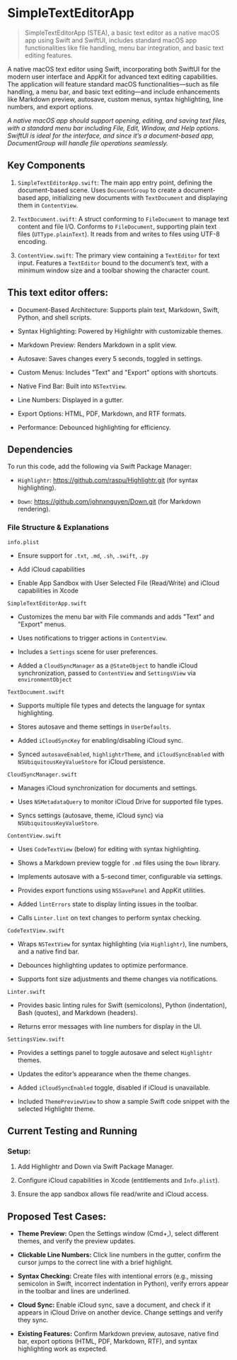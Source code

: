 # SimpleTextEditorApp

> SimpleTextEditorApp (STEA), a basic text editor as a native macOS app using Swift and SwiftUI, includes standard macOS app functionalities like file handling, menu bar integration, and basic text editing features.

A native macOS text editor using Swift, incorporating both SwiftUI for the modern user interface and AppKit for advanced text editing capabilities. The application will feature standard macOS functionalities—such as file handling, a menu bar, and basic text editing—and include enhancements like Markdown preview, autosave, custom menus, syntax highlighting, line numbers, and export options. 

*A native macOS app should support opening, editing, and saving text files, with a standard menu bar including File, Edit, Window, and Help options. SwiftUI is ideal for the interface, and since it’s a document-based app, DocumentGroup will handle file operations seamlessly.*

## Key Components

1. `SimpleTextEditorApp.swift`: The main app entry point, defining the document-based scene. Uses `DocumentGroup` to create a document-based app, initializing new documents with `TextDocument` and displaying them in `ContentView`.

2. `TextDocument.swift`: A struct conforming to `FileDocument` to manage text content and file I/O. Conforms to `FileDocument`, supporting plain text files (`UTType.plainText`). It reads from and writes to files using UTF-8 encoding.

3. `ContentView.swift`: The primary view containing a `TextEditor` for text input. Features a `TextEditor` bound to the document’s text, with a minimum window size and a toolbar showing the character count.

## This text editor offers:

- Document-Based Architecture: Supports plain text, Markdown, Swift, Python, and shell scripts.

- Syntax Highlighting: Powered by Highlightr with customizable themes.

- Markdown Preview: Renders Markdown in a split view.

- Autosave: Saves changes every 5 seconds, toggled in settings.

- Custom Menus: Includes "Text" and "Export" options with shortcuts.

- Native Find Bar: Built into `NSTextView`.

- Line Numbers: Displayed in a gutter.

- Export Options: HTML, PDF, Markdown, and RTF formats.

- Performance: Debounced highlighting for efficiency.

## Dependencies

To run this code, add the following via Swift Package Manager:

- `Highlightr`: https://github.com/raspu/Highlightr.git (for syntax highlighting).

- `Down`: https://github.com/johnxnguyen/Down.git (for Markdown rendering).

### File Structure & Explanations

`info.plist`

- Ensure support for `.txt`, `.md`, `.sh`, `.swift`, `.py`

- Add iCloud capabilities

- Enable App Sandbox with User Selected File (Read/Write) and iCloud capabilities in Xcode

`SimpleTextEditorApp.swift`

- Customizes the menu bar with File commands and adds "Text" and "Export" menus.

- Uses notifications to trigger actions in `ContentView`.

- Includes a `Settings` scene for user preferences.

- Added a `CloudSyncManager` as a `@StateObject` to handle iCloud synchronization, passed to `ContentView` and `SettingsView` via `environmentObject`

`TextDocument.swift`

- Supports multiple file types and detects the language for syntax highlighting.

- Stores autosave and theme settings in `UserDefaults`.

- Added `iCloudSyncKey` for enabling/disabling iCloud sync.

- Synced `autosaveEnabled`, `highlightrTheme`, and `iCloudSyncEnabled` with `NSUbiquitousKeyValueStore` for iCloud persistence.

`CloudSyncManager.swift`

- Manages iCloud synchronization for documents and settings.

- Uses `NSMetadataQuery` to monitor iCloud Drive for supported file types.

- Syncs settings (autosave, theme, iCloud sync) via `NSUbiquitousKeyValueStore`.

`ContentView.swift`

- Uses `CodeTextView` (below) for editing with syntax highlighting.

- Shows a Markdown preview toggle for `.md` files using the `Down` library.

- Implements autosave with a 5-second timer, configurable via settings.

- Provides export functions using `NSSavePanel` and AppKit utilities.

- Added `lintErrors` state to display linting issues in the toolbar.

- Calls `Linter.lint` on text changes to perform syntax checking.

`CodeTextView.swift`

- Wraps `NSTextView` for syntax highlighting (via `Highlightr`), line numbers, and a native find bar.

- Debounces highlighting updates to optimize performance.

- Supports font size adjustments and theme changes via notifications.

`Linter.swift`

- Provides basic linting rules for Swift (semicolons), Python (indentation), Bash (quotes), and Markdown (headers).

- Returns error messages with line numbers for display in the UI.

`SettingsView.swift`

- Provides a settings panel to toggle autosave and select `Highlightr` themes.

- Updates the editor’s appearance when the theme changes.

- Added `iCloudSyncEnabled` toggle, disabled if iCloud is unavailable.

- Included `ThemePreviewView` to show a sample Swift code snippet with the selected Highlightr theme.

## Current Testing and Running

### Setup:

1. Add Highlightr and Down via Swift Package Manager.

2. Configure iCloud capabilities in Xcode (entitlements and `Info.plist`).

3. Ensure the app sandbox allows file read/write and iCloud access.

## Proposed Test Cases:

- **Theme Preview:** Open the Settings window (Cmd+,), select different themes, and verify the preview updates.

- **Clickable Line Numbers:** Click line numbers in the gutter, confirm the cursor jumps to the correct line with a brief highlight.

- **Syntax Checking:** Create files with intentional errors (e.g., missing semicolon in Swift, incorrect indentation in Python), verify errors appear in the toolbar and lines are underlined.

- **Cloud Sync:** Enable iCloud sync, save a document, and check if it appears in iCloud Drive on another device. Change settings and verify they sync.

- **Existing Features:** Confirm Markdown preview, autosave, native find bar, export options (HTML, PDF, Markdown, RTF), and syntax highlighting work as expected.
